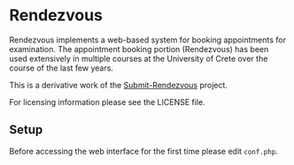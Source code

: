 Rendezvous
==========

Rendezvous implements a web-based system for booking appointments for
examination.  The appointment booking portion (Rendezvous) has been
used extensively in multiple courses at the University of Crete over
the course of the last few years.

This is a derivative work of the
[Submit-Rendezvous](https://github.com/papamix/submit_rendezvous)
project.

For licensing information please see the LICENSE file.

## Setup

Before accessing the web interface for the first time please edit `conf.php`.
